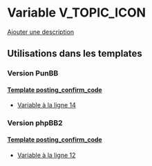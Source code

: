 # Variable V_TOPIC_ICON
[Ajouter une description](https://fa-tvars.appspot.com/var/V_TOPIC_ICON)

## Utilisations dans les templates

### Version PunBB

#### [Template posting_confirm_code](punbb/posting_confirm_code.md)
* [Variable &agrave; la ligne 14](../punbb/posting_confirm_code.tpl#L14)

### Version phpBB2

#### [Template posting_confirm_code](subsilver/posting_confirm_code.md)
* [Variable &agrave; la ligne 12](../subsilver/posting_confirm_code.tpl#L12)